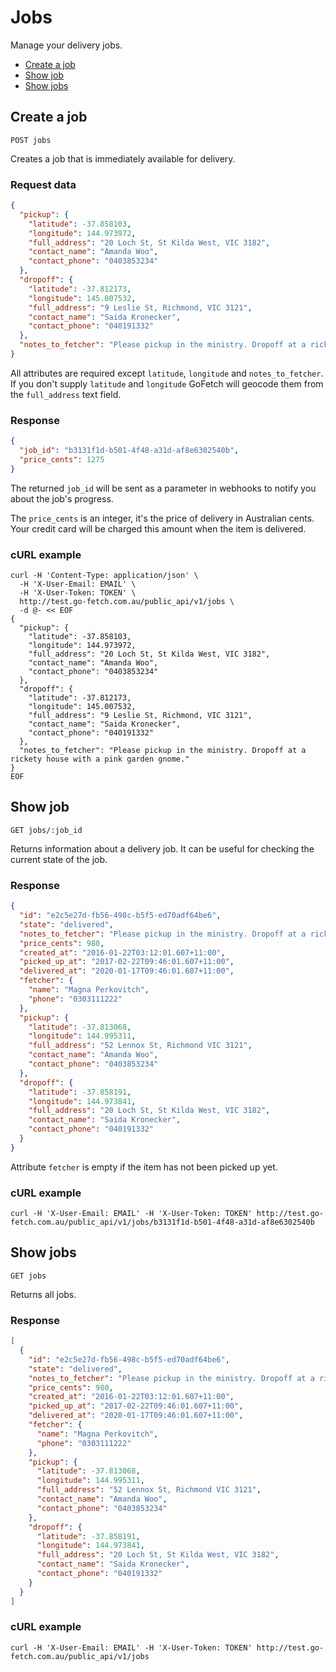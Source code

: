 # Jobs

Manage your delivery jobs.

* [Create a job](#create-a-job)
* [Show job](#show-job)
* [Show jobs](#show-jobs)

## Create a job

`POST jobs`

Creates a job that is immediately available for delivery.


### Request data

```JSON
{
  "pickup": {
    "latitude": -37.858103,
    "longitude": 144.973972,
    "full_address": "20 Loch St, St Kilda West, VIC 3182",
    "contact_name": "Amanda Woo",
    "contact_phone": "0403853234"
  },
  "dropoff": {
    "latitude": -37.812173,
    "longitude": 145.007532,
    "full_address": "9 Leslie St, Richmond, VIC 3121",
    "contact_name": "Saida Kronecker",
    "contact_phone": "040191332"
  },
  "notes_to_fetcher": "Please pickup in the ministry. Dropoff at a rickety house with a pink garden gnome."
}
```

All attributes are required except `latitude`, `longitude` and `notes_to_fetcher`. If you don't supply `latitude` and `longitude` GoFetch will geocode them from the `full_address` text field.

### Response

```JSON
{
  "job_id": "b3131f1d-b501-4f48-a31d-af8e6302540b",
  "price_cents": 1275
}
```

The returned `job_id` will be sent as a parameter in webhooks to notify you about the job's progress.

The `price_cents` is an integer, it's the price of delivery in Australian cents. Your credit card will be charged this amount when the item is delivered.

### cURL example

```shell
curl -H 'Content-Type: application/json' \
  -H 'X-User-Email: EMAIL' \
  -H 'X-User-Token: TOKEN' \
  http://test.go-fetch.com.au/public_api/v1/jobs \
  -d @- << EOF
{
  "pickup": {
    "latitude": -37.858103,
    "longitude": 144.973972,
    "full_address": "20 Loch St, St Kilda West, VIC 3182",
    "contact_name": "Amanda Woo",
    "contact_phone": "0403853234"
  },
  "dropoff": {
    "latitude": -37.812173,
    "longitude": 145.007532,
    "full_address": "9 Leslie St, Richmond, VIC 3121",
    "contact_name": "Saida Kronecker",
    "contact_phone": "040191332"
  },
  "notes_to_fetcher": "Please pickup in the ministry. Dropoff at a rickety house with a pink garden gnome."
}
EOF
```

## Show job

`GET jobs/:job_id`

Returns information about a delivery job. It can be useful for checking the current state of the job.

### Response

```JSON
{
  "id": "e2c5e27d-fb56-498c-b5f5-ed70adf64be6",
  "state": "delivered",
  "notes_to_fetcher": "Please pickup in the ministry. Dropoff at a rickety house with a pink garden gnome.",
  "price_cents": 980,
  "created_at": "2016-01-22T03:12:01.607+11:00",
  "picked_up_at": "2017-02-22T09:46:01.607+11:00",
  "delivered_at": "2020-01-17T09:46:01.607+11:00",
  "fetcher": {
    "name": "Magna Perkovitch",
    "phone": "0303111222"
  },
  "pickup": {
    "latitude": -37.813068,
    "longitude": 144.995311,
    "full_address": "52 Lennox St, Richmond VIC 3121",
    "contact_name": "Amanda Woo",
    "contact_phone": "0403853234"
  },
  "dropoff": {
    "latitude": -37.858191,
    "longitude": 144.973841,
    "full_address": "20 Loch St, St Kilda West, VIC 3182",
    "contact_name": "Saida Kronecker",
    "contact_phone": "040191332"
  }
}
```

Attribute `fetcher` is empty if the item has not been picked up yet.

### cURL example

```shell
curl -H 'X-User-Email: EMAIL' -H 'X-User-Token: TOKEN' http://test.go-fetch.com.au/public_api/v1/jobs/b3131f1d-b501-4f48-a31d-af8e6302540b
```

## Show jobs

`GET jobs`

Returns all jobs.

### Response

```JSON
[
  {
    "id": "e2c5e27d-fb56-498c-b5f5-ed70adf64be6",
    "state": "delivered",
    "notes_to_fetcher": "Please pickup in the ministry. Dropoff at a rickety house with a pink garden gnome.",
    "price_cents": 980,
    "created_at": "2016-01-22T03:12:01.607+11:00",
    "picked_up_at": "2017-02-22T09:46:01.607+11:00",
    "delivered_at": "2020-01-17T09:46:01.607+11:00",
    "fetcher": {
      "name": "Magna Perkovitch",
      "phone": "0303111222"
    },
    "pickup": {
      "latitude": -37.813068,
      "longitude": 144.995311,
      "full_address": "52 Lennox St, Richmond VIC 3121",
      "contact_name": "Amanda Woo",
      "contact_phone": "0403853234"
    },
    "dropoff": {
      "latitude": -37.858191,
      "longitude": 144.973841,
      "full_address": "20 Loch St, St Kilda West, VIC 3182",
      "contact_name": "Saida Kronecker",
      "contact_phone": "040191332"
    }
  }
]
```


### cURL example

```shell
curl -H 'X-User-Email: EMAIL' -H 'X-User-Token: TOKEN' http://test.go-fetch.com.au/public_api/v1/jobs
```

